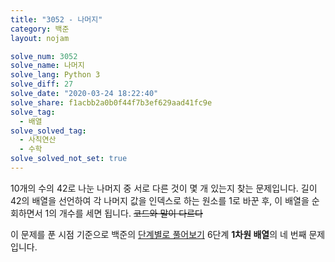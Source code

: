 ```yaml
---
title: "3052 - 나머지"
category: 백준
layout: nojam

solve_num: 3052
solve_name: 나머지
solve_lang: Python 3
solve_diff: 27
solve_date: "2020-03-24 18:22:40"
solve_share: f1acbb2a0b0f44f7b3ef629aad41fc9e
solve_tag:
  - 배열
solve_solved_tag:
  - 사칙연산
  - 수학
solve_solved_not_set: true
---
```


10개의 수의 42로 나눈 나머지 중 서로 다른 것이 몇 개 있는지 찾는 문제입니다. 길이 42의 배열을 선언하여 각 나머지 값을 인덱스로 하는 원소를 1로 바꾼 후, 이 배열을 순회하면서 1의 개수를 세면 됩니다. ~~코드와 말이 다르다~~

이 문제를 푼 시점 기준으로 백준의 [단계별로 풀어보기](http://noj.am/p/s) 6단계 **1차원 배열**의 네 번째 문제입니다.
